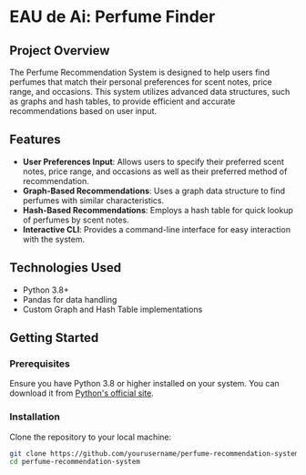 <H1> EAU de Ai: Perfume Finder </h1>

## Project Overview
The Perfume Recommendation System is designed to help users find perfumes that match their personal preferences for scent notes, price range, and occasions. This system utilizes advanced data structures, such as graphs and hash tables, to provide efficient and accurate recommendations based on user input.

## Features
- **User Preferences Input**: Allows users to specify their preferred scent notes, price range, and occasions as well as their preferred method of recommendation.
- **Graph-Based Recommendations**: Uses a graph data structure to find perfumes with similar characteristics.
- **Hash-Based Recommendations**: Employs a hash table for quick lookup of perfumes by scent notes.
- **Interactive CLI**: Provides a command-line interface for easy interaction with the system.

## Technologies Used
- Python 3.8+
- Pandas for data handling
- Custom Graph and Hash Table implementations

## Getting Started

### Prerequisites
Ensure you have Python 3.8 or higher installed on your system. You can download it from [Python's official site](https://www.python.org/downloads/).

### Installation
Clone the repository to your local machine:
```bash
git clone https://github.com/yourusername/perfume-recommendation-system.git
cd perfume-recommendation-system
